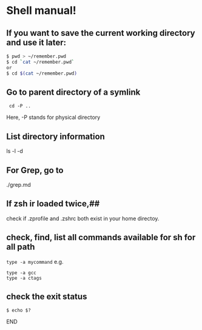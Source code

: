 # Shell manual!
## If you want to save the current working directory and use it later:
```sh
$ pwd > ~/remember.pwd
$ cd `cat ~/remember.pwd`
or
$ cd $(cat ~/remember.pwd)
```

## Go to parent directory of a symlink
```
 cd -P .. 
```
Here, -P stands for physical directory

## List directory information
ls -l -d <dirname>

## For Grep, go to
./grep.md

## If zsh ir loaded twice,##

check if .zprofile and .zshrc both exist in your home directoy.

## check, find, list all commands available for sh for all path
`type -a mycommand`
e.g.
```
type -a gcc
type -a ctags
```
## check the exit status
```
$ echo $?
```
END

